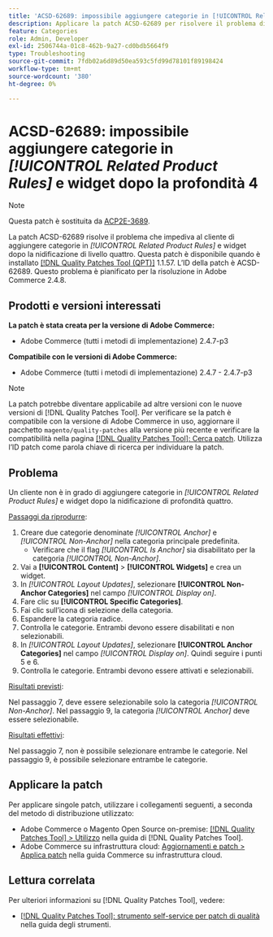 ```yaml
---
title: 'ACSD-62689: impossibile aggiungere categorie in [!UICONTROL Related Product Rules] e widget dopo la profondità 4'
description: Applicare la patch ACSD-62689 per risolvere il problema di Adobe Commerce che impedisce al cliente di aggiungere categorie in [!UICONTROL Related Product Rules] e widget dopo la nidificazione della profondità quattro.
feature: Categories
role: Admin, Developer
exl-id: 2506744a-01c8-462b-9a27-cd0bdb5664f9
type: Troubleshooting
source-git-commit: 7fdb02a6d89d50ea593c5fd99d78101f89198424
workflow-type: tm+mt
source-wordcount: '380'
ht-degree: 0%

---
```


# ACSD-62689: impossibile aggiungere categorie in *[!UICONTROL Related Product Rules]* e widget dopo la profondità 4

>[!NOTE]
>
>Questa patch è sostituita da [ACP2E-3689](/help/tools/quality-patches-tool/patches-available-in-qpt/v1-1-61/acp2e-3689-issues-with-category-tree-display-reflect-anchor-non-anchor-relationships.md).

La patch ACSD-62689 risolve il problema che impediva al cliente di aggiungere categorie in *[!UICONTROL Related Product Rules]* e widget dopo la nidificazione di livello quattro. Questa patch è disponibile quando è installato [[!DNL Quality Patches Tool (QPT)]](/help/tools/quality-patches-tool/quality-patches-tool-to-self-serve-quality-patches.md) 1.1.57. L’ID della patch è ACSD-62689. Questo problema è pianificato per la risoluzione in Adobe Commerce 2.4.8.

## Prodotti e versioni interessati

**La patch è stata creata per la versione di Adobe Commerce:**

* Adobe Commerce (tutti i metodi di implementazione) 2.4.7-p3

**Compatibile con le versioni di Adobe Commerce:**

* Adobe Commerce (tutti i metodi di implementazione) 2.4.7 - 2.4.7-p3

>[!NOTE]
>
>La patch potrebbe diventare applicabile ad altre versioni con le nuove versioni di [!DNL Quality Patches Tool]. Per verificare se la patch è compatibile con la versione di Adobe Commerce in uso, aggiornare il pacchetto `magento/quality-patches` alla versione più recente e verificare la compatibilità nella pagina [[!DNL Quality Patches Tool]: Cerca patch](https://experienceleague.adobe.com/tools/commerce-quality-patches/index.html?lang=it). Utilizza l’ID patch come parola chiave di ricerca per individuare la patch.

## Problema

Un cliente non è in grado di aggiungere categorie in *[!UICONTROL Related Product Rules]* e widget dopo la nidificazione di profondità quattro.

<u>Passaggi da riprodurre</u>:

1. Creare due categorie denominate *[!UICONTROL Anchor]* e *[!UICONTROL Non-Anchor]* nella categoria principale predefinita.
   * Verificare che il flag *[!UICONTROL Is Anchor]* sia disabilitato per la categoria *[!UICONTROL Non-Anchor]*.
1. Vai a **[!UICONTROL Content]** > **[!UICONTROL Widgets]** e crea un widget.
1. In *[!UICONTROL Layout Updates]*, selezionare **[!UICONTROL Non-Anchor Categories]** nel campo *[!UICONTROL Display on]*.
1. Fare clic su **[!UICONTROL Specific Categories]**.
1. Fai clic sull’icona di selezione della categoria.
1. Espandere la categoria radice.
1. Controlla le categorie. Entrambi devono essere disabilitati e non selezionabili.
1. In *[!UICONTROL Layout Updates]*, selezionare **[!UICONTROL Anchor Categories]** nel campo *[!UICONTROL Display on]*. Quindi seguire i punti 5 e 6.
1. Controlla le categorie. Entrambi devono essere attivati e selezionabili.

<u>Risultati previsti</u>:

Nel passaggio 7, deve essere selezionabile solo la categoria *[!UICONTROL Non-Anchor]*. Nel passaggio 9, la categoria *[!UICONTROL Anchor]* deve essere selezionabile.

<u>Risultati effettivi</u>:

Nel passaggio 7, non è possibile selezionare entrambe le categorie. Nel passaggio 9, è possibile selezionare entrambe le categorie.

## Applicare la patch

Per applicare singole patch, utilizzare i collegamenti seguenti, a seconda del metodo di distribuzione utilizzato:

* Adobe Commerce o Magento Open Source on-premise: [[!DNL Quality Patches Tool] > Utilizzo](/help/tools/quality-patches-tool/usage.md) nella guida di [!DNL Quality Patches Tool].
* Adobe Commerce su infrastruttura cloud: [Aggiornamenti e patch > Applica patch](https://experienceleague.adobe.com/docs/commerce-cloud-service/user-guide/develop/upgrade/apply-patches.html?lang=it) nella guida Commerce su infrastruttura cloud.


## Lettura correlata

Per ulteriori informazioni su [!DNL Quality Patches Tool], vedere:

* [[!DNL Quality Patches Tool]: strumento self-service per patch di qualità](/help/tools/quality-patches-tool/quality-patches-tool-to-self-serve-quality-patches.md) nella guida degli strumenti.

